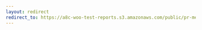 ```yaml
---
layout: redirect
redirect_to: https://a8c-woo-test-reports.s3.amazonaws.com/public/pr-merge/39469/api/index.html
---
```

